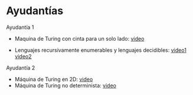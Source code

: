 # Ayudantías

Ayudantía 1

* Maquina de Turing con cinta para un solo lado: [video](https://drive.google.com/file/d/1QZJsEvd0IdcOV-MPLvW0NP5-KhVVHhld/view?usp=sharing)

* Lenguajes recursivamente enumerables y lenguajes decidibles: [video1](https://drive.google.com/file/d/1ocqbWbiRLZYAAtMMxx4-vtId6226EZ2S/view?usp=sharing) [video2](https://drive.google.com/file/d/1F1uh7tr9hy_DdIuC2d1UGquO-TMtxW6y/view?usp=sharing)

Ayudantía 2

* Máquina de Turing en 2D: [video](https://drive.google.com/file/d/11bRNcTAiUvKGwFMGjraIqOT8kC9Tuyoy/view?usp=sharing)
* Máquina de Turing no determinista: [video](https://drive.google.com/file/d/1ar8kSRhCiAF_JkXiDnpBfE3G8RG6U4D_/view?usp=sharing)
